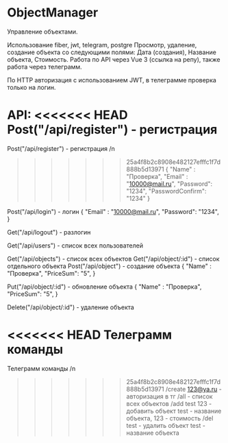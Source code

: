 # ObjectManager
 
 Управление объектами.
 
 Использование fiber, jwt, telegram, postgre
 Просмотр, удаление, создание объекта со следующими полями: Дата (создания), Название объекта, Стоимость.
 Работа по API через Vue 3 (ссылка на репу), также работа через телеграмм.
 
 По HTTP авторизация с использованием JWT, в телеграмме проверка только на логин.
 
 API:
<<<<<<< HEAD
Post("/api/register") - регистрация
=======
Post("/api/register") - регистрация /n
>>>>>>> 25a4f8b2c8908e482127efffc1f7d888b5d13971
{
    "Name" : "Проверка",
    "Email" : "10000@mail.ru",
    "Password": "1234",
    "PasswordConfirm": "1234"
}

Post("/api/login") - логин
{
    "Email" : "10000@mail.ru",
    "Password": "1234",
}

Get("/api/logout") - разлогин

Get("/api/users") - список всех пользователей

Get("/api/objects") - список всех объектов
Get("/api/object/:id") - список отдельного объекта
Post("/api/object") - создание объекта
{
    "Name" : "Проверка",
    "PriceSum": "5",
}

Put("/api/object/:id") - обновление объекта
{
    "Name" : "Проверка",
    "PriceSum": "5",
}

Delete("/api/object/:id") - удаление объекта

<<<<<<< HEAD
Телеграмм команды
=======
Телеграмм команды /n
>>>>>>> 25a4f8b2c8908e482127efffc1f7d888b5d13971
/create 123@ya.ru - авторизация в тг
/all - список всех объектов
/add test 123 - добавить объект test - название объекта, 123 - стоимость
/del test - удалить объект test - название объекта

